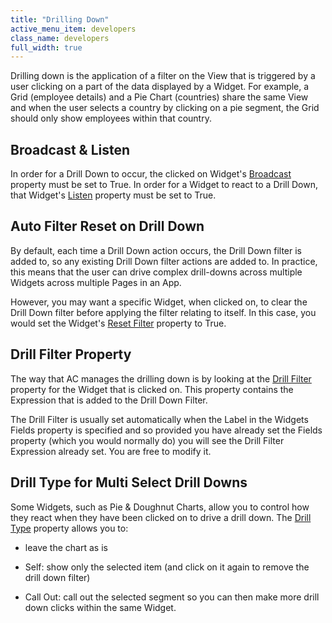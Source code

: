 ```yaml
---
title: "Drilling Down"
active_menu_item: developers
class_name: developers
full_width: true
---
```



Drilling down is the application of a filter on the View that is triggered by a user clicking on a part of the data displayed by a Widget. For example, a Grid (employee details) and a Pie Chart (countries) share the same View and when the user selects a country by clicking on a pie segment, the Grid should only show employees within that country.

## Broadcast & Listen

In order for a Drill Down to occur, the clicked on Widget's [Broadcast](data-section-properties/broadcast) property must be set to True. In order for a Widget to react to a Drill Down, that Widget's [Listen](data-section-properties/listen) property must be set to True.

## Auto Filter Reset on Drill Down

By default, each time a Drill Down action occurs, the Drill Down filter is added to, so any existing Drill Down filter actions are added to. In practice, this means that the user can drive complex drill-downs across multiple Widgets across multiple Pages in an App.

However, you may want a specific Widget, when clicked on, to clear the Drill Down filter before applying the filter relating to itself. In this case, you would set the Widget's [Reset Filter](data-section-properties/reset-filter) property to True.

## Drill Filter Property

The way that AC manages the drilling down is by looking at the [Drill Filter](data-section-properties/drill-filter) property for the Widget that is clicked on. This property contains the Expression that is added to the Drill Down Filter.

The Drill Filter is usually set automatically when the Label in the Widgets Fields property is specified and so provided you have already set the Fields property (which you would normally do) you will see the Drill Filter Expression already set. You are free to modify it.

## Drill Type for Multi Select Drill Downs

Some Widgets, such as Pie & Doughnut Charts, allow you to control how they react when they have been clicked on to drive a drill down. The [Drill Type](data-section-properties/drill-type) property allows you to:

 - leave the chart as is

 - Self: show only the selected item (and click on it again to remove the drill down filter)

 - Call Out: call out the selected segment so you can then make more drill down clicks within the same Widget.

